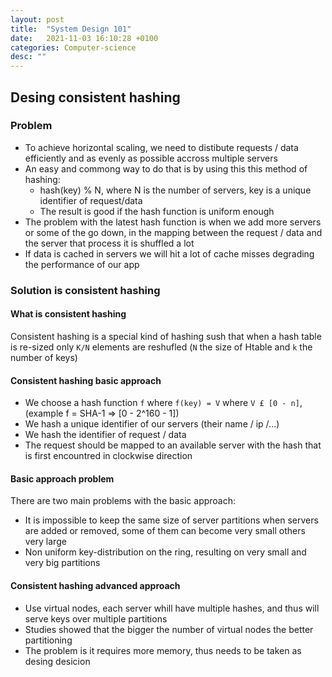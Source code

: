 ```yaml
---
layout: post
title:  "System Design 101"
date:   2021-11-03 16:10:28 +0100
categories: Computer-science
desc: ""
---
```


## Desing consistent hashing

### Problem
- To achieve horizontal scaling, we need to distibute requests / data efficiently and as evenly as possible accross multiple servers
- An easy and commong way to do that is by using this this method of hashing:
    - hash(key) % N, where N is the number of servers, key is a unique identifier of request/data
    - The result is good if the hash function is uniform enough
- The problem with the latest hash function is when we add more servers or some of the go down, in the mapping between the request / data and the server that process it is shuffled a lot
- If data is cached in servers we will hit a lot of cache misses degrading the performance of our app

### Solution is consistent hashing

#### What is consistent hashing
Consistent hashing is a special kind of hashing sush that when a hash table is re-sized only `K/N` elements are reshufled (`N` the size of Htable and `k` the number of keys)

#### Consistent hashing basic approach
- We choose a hash function `f` where `f(key) = V` where `V £ [0 - n]`, (example f = SHA-1 => [0 - 2^160 - 1])
- We hash a unique identifier of our servers (their name / ip /...)
- We hash the identifier of request / data
- The request should be mapped to an available server with the hash that is first encountred in clockwise direction

#### Basic approach problem

There are two main problems with the basic approach:

- It is impossible to keep the same size of server partitions when servers are added or removed, some of them can become very small others very large
- Non uniform key-distribution on the ring, resulting on very small and very big partitions

#### Consistent hashing advanced approach

- Use virtual nodes, each server whill have multiple hashes, and thus will serve keys over multiple partitions
- Studies showed that the bigger the number of virtual nodes the better partitioning
- The problem is it requires more memory, thus needs to be taken as desing desicion